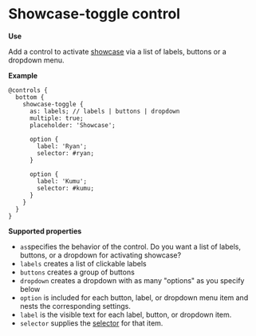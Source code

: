 # Showcase-toggle control

**Use**

Add a control to activate [showcase](../advanced-settings.md#showcasing) via a list of labels, buttons or a dropdown menu.

**Example**

```
@controls {
  bottom {
    showcase-toggle {
      as: labels; // labels | buttons | dropdown
      multiple: true;
      placeholder: 'Showcase';

      option {
        label: 'Ryan';
        selector: #ryan;
      }

      option {
        label: 'Kumu';
        selector: #kumu;
      }
    }
  }
}

```

**Supported properties**

* `as`specifies the behavior of the control. Do you want a list of labels, buttons, or a dropdown for activating showcase?
 * `labels` creates a list of clickable labels
 * `buttons` creates a group of buttons
 * `dropdown` creates a dropdown with as many "options" as you specify below
* `option` is included for each button, label, or dropdown menu item and nests the corresponding settings.
 *  `label` is the visible text for each label, button, or dropdown item.
 * `selector` supplies the [selector](../selectors.html#selectors) for that item.
